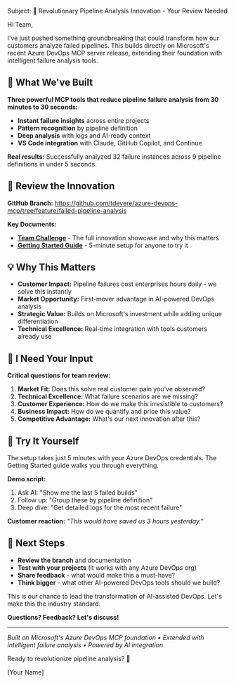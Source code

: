 Subject: 🚀 Revolutionary Pipeline Analysis Innovation - Your Review Needed

Hi Team,

I've just pushed something groundbreaking that could transform how our customers analyze failed pipelines. This builds directly on Microsoft's recent Azure DevOps MCP server release, extending their foundation with intelligent failure analysis tools.

## 🎯 What We've Built

**Three powerful MCP tools that reduce pipeline failure analysis from 30 minutes to 30 seconds:**

- **Instant failure insights** across entire projects
- **Pattern recognition** by pipeline definition
- **Deep analysis** with logs and AI-ready context
- **VS Code integration** with Claude, GitHub Copilot, and Continue

**Real results:** Successfully analyzed 32 failure instances across 9 pipeline definitions in under 5 seconds.

## 🔗 **Review the Innovation**

**GitHub Branch:** https://github.com/tdevere/azure-devops-mcp/tree/feature/failed-pipeline-analysis

**Key Documents:**
- **[Team Challenge](https://github.com/tdevere/azure-devops-mcp/blob/feature/failed-pipeline-analysis/docs/TEAM-CHALLENGE.md)** - The full innovation showcase and why this matters
- **[Getting Started Guide](https://github.com/tdevere/azure-devops-mcp/blob/feature/failed-pipeline-analysis/docs/GETTING-STARTED-MCP.md)** - 5-minute setup for anyone to try it

## 💡 **Why This Matters**

- **Customer Impact:** Pipeline failures cost enterprises hours daily - we solve this instantly
- **Market Opportunity:** First-mover advantage in AI-powered DevOps analysis
- **Strategic Value:** Builds on Microsoft's investment while adding unique differentiation
- **Technical Excellence:** Real-time integration with tools customers already use

## 🎯 **I Need Your Input**

**Critical questions for team review:**

1. **Market Fit:** Does this solve real customer pain you've observed?
2. **Technical Excellence:** What failure scenarios are we missing?
3. **Customer Experience:** How do we make this irresistible to customers?
4. **Business Impact:** How do we quantify and price this value?
5. **Competitive Advantage:** What's our next innovation after this?

## 🚀 **Try It Yourself**

The setup takes just 5 minutes with your Azure DevOps credentials. The Getting Started guide walks you through everything.

**Demo script:**
1. Ask AI: "Show me the last 5 failed builds"
2. Follow up: "Group these by pipeline definition"
3. Deep dive: "Get detailed logs for the most recent failure"

**Customer reaction:** *"This would have saved us 3 hours yesterday."*

## 📅 **Next Steps**

- **Review the branch** and documentation
- **Test with your projects** (it works with any Azure DevOps org)
- **Share feedback** - what would make this a must-have?
- **Think bigger** - what other AI-powered DevOps tools should we build?

This is our chance to lead the transformation of AI-assisted DevOps. Let's make this the industry standard.

**Questions? Feedback? Let's discuss!**

---

*Built on Microsoft's Azure DevOps MCP foundation • Extended with intelligent failure analysis • Powered by AI integration*

Ready to revolutionize pipeline analysis? 🚀

[Your Name]
